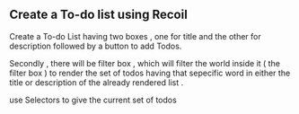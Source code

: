 ## Create a To-do list using Recoil 
Create a To-do List having two boxes , one for title and the other for description followed by a button to add Todos. 

Secondly , there will be filter box , which will filter the world inside it ( the filter box ) to render the set of todos having that 
sepecific word in either the title or description of the already rendered list . 

use Selectors to give the current set of todos 